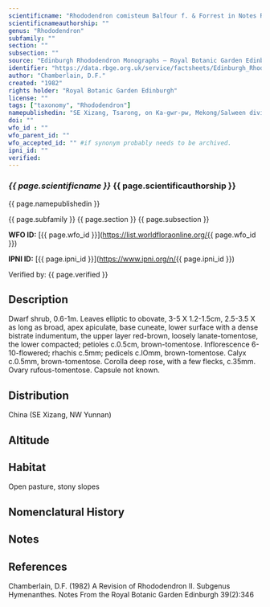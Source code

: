 ```yaml
---
scientificname: "Rhododendron comisteum Balfour f. & Forrest in Notes R.B.G. Edinb. 11: 42 (1919). Type: China"
scientificnameauthorship: ""
genus: "Rhododendron"
subfamily: ""
section: ""
subsection: ""
source: "Edinburgh Rhododendron Monographs – Royal Botanic Garden Edinburgh"
identifier: "https://data.rbge.org.uk/service/factsheets/Edinburgh_Rhododendron_Monographs.xhtml"
author: "Chamberlain, D.F."
created: "1982"
rights holder: "Royal Botanic Garden Edinburgh"
license: ""
tags: ["taxonomy", "Rhododendron"]
namepublishedin: "SE Xizang, Tsarong, on Ka-gwr-pw, Mekong/Salween divide, 28°25'N, 14000ft, vi 1917, Forrest 14501 (holo. E; iso. K)."
doi: ""
wfo_id : ""
wfo_parent_id: ""
wfo_accepted_id: "" #if synonym probably needs to be archived.                      
ipni_id: ""
verified:
---
```

### _{{ page.scientificname }}_ {{ page.scientificauthorship }}
 {{ page.namepublishedin }}

{{ page.subfamily }} {{ page.section }} {{ page.subsection }}

**WFO ID:** [{{ page.wfo_id }}](https://list.worldfloraonline.org/{{ page.wfo_id }})

**IPNI ID:** [{{ page.ipni_id }}](https://www.ipni.org/n/{{ page.ipni_id }})

Verified by: {{ page.verified }}



## Description
Dwarf shrub, 0.6-1m. Leaves elliptic to obovate, 3-5 X 1.2-1.5cm, 2.5-3.5 X as long as broad, apex apiculate, base cuneate, lower surface with a dense bistrate indumentum, the upper layer red-brown, loosely lanate-tomentose, the lower compacted; petioles c.0.5cm, brown-tomentose. Inflorescence 6-10-flowered; rhachis c.5mm; pedicels c.lOmm, brown-tomentose. Calyx c.0.5mm, brown-tomentose. Corolla deep rose, with a few flecks, c.35mm. Ovary rufous-tomentose. Capsule not known.

## Distribution
China (SE Xizang, NW Yunnan)

## Altitude


## Habitat
Open pasture, stony slopes

## Nomenclatural History

                       
## Notes


## References

Chamberlain, D.F. (1982) A Revision of Rhododendron II. Subgenus Hymenanthes. Notes From the Royal Botanic Garden Edinburgh 39(2):346
